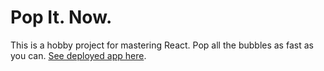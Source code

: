 # Pop It. Now.

This is a hobby project for mastering React. Pop all the bubbles as fast as you can. [See deployed app here](https://g-parki.github.io/PopItNow-React/).

